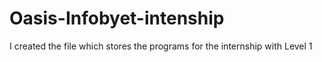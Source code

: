 # Oasis-Infobyet-intenship
I created the file which stores the programs for the internship with Level 1 
